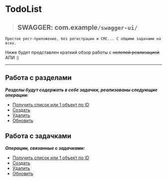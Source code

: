 # TodoList

> ## SWAGGER: com.example`/swagger-ui/`

`Простое рест-приложение, без регистрации и СМС... С общими задачами на всех.`

Ниже будет представлен краткий обзор работы с  ~~нелепой реализацией~~ АПИ :)

---
Работа с разделами
-
**_Разделы будут содержать в себе задачки, реализованы следующие операции:_**
* [Получить список или 1 объект по ID](/docs/section/section-get.md)
* [Создать](/docs/section/section-create.md)   
* [Удалить](/docs/section/section-delete.md) 
* [Обновить](/docs/section/section-update.md)
 

Работа с задачками
-
**_Операции, связанные с задачками:_**
* [Получить список или 1 объект по ID](/docs/task/task-get.md)
* [Создать](/docs/task/task-create.md)   
* [Удалить](/docs/task/task-delete.md) 
* [Обновить](/docs/task/task-update.md)
